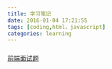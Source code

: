 ```yaml
---
title: 学习笔记
date: 2016-01-04 17:21:55
tags: [coding,html，javascript]
categories: learning
---
```


###
[前端面试题](https://github.com/markyun/My-blog/issues/10)
